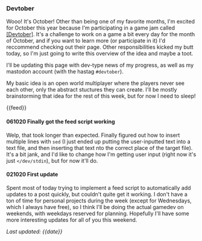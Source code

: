 ### Devtober

Wooo! It's October! Other than being one of my favorite months, I'm excited for October this year because I'm participating in a game jam called [[Devtober]](https://itch.io/jam/devtober-2019). It's a challenge to work on a game a bit every day for the month of October, and if you want to learn more (or participate in it) I'd reccommend checking out their page. Other responsibilities kicked my butt today, so I'm just going to write this overview of the idea and maybe a toot.

I'll be updating this page with dev-type news of my progress, as well as my mastodon account (with the hastag `#devtober`).

My basic idea is an open world multiplayer where the players never see each other, only the abstract stuctures they can create. I'll be mostly brainstorming that idea for the rest of this week, but for now I need to sleep!

{{feed}}

#### 061020 Finally got the feed script working
Welp, that took longer than expected. Finally figured out how to insert multiple lines with `sed` (I just ended up putting the user-inputted text into a text file, and then inserting that text nto the correct place of the target file). It's a bit jank, and I'd like to change how I'm getting user input (right now it's just `</dev/stdin`), but for now it'll do.

#### 021020 First update
Spent most of today trying to implement a feed script to automatically add updates to a post quickly, but couldn't quite get it working. I don't have a ton of time for personal projects during the week (except for Wednesdays, which I always have free), so I think I'll be doing the actual gamedev on weekends, with weekdays reserved for planning. Hopefully I'll have some more interesting updates for all of you this weekend.

*Last updated: {{date}}*
